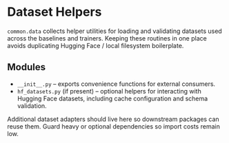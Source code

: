 # Dataset Helpers

`common.data` collects helper utilities for loading and validating datasets
used across the baselines and trainers. Keeping these routines in one place
avoids duplicating Hugging Face / local filesystem boilerplate.

## Modules

- `__init__.py` – exports convenience functions for external consumers.
- `hf_datasets.py` (if present) – optional helpers for interacting with
  Hugging Face datasets, including cache configuration and schema validation.

Additional dataset adapters should live here so downstream packages can reuse
them. Guard heavy or optional dependencies so import costs remain low.
